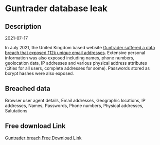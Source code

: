 # Guntrader database leak

## Description

2021-07-17

In July 2021, the United Kingdom based website <a href="https://www.fieldsportschannel.tv/guntrader-co-uk-hacked-not-much-lost/" target="_blank" rel="noopener">Guntrader suffered a data breach that exposed 112k unique email addresses</a>. Extensive personal information was also exposed including names, phone numbers, geolocation data, IP addresses and various physical address attributes (cities for all users, complete addresses for some). Passwords stored as bcrypt hashes were also exposed.

## Breached data

Browser user agent details, Email addresses, Geographic locations, IP addresses, Names, Passwords, Phone numbers, Physical addresses, Salutations

## Free download Link

[Guntrader breach Free Download Link](https://tinyurl.com/2b2k277t)
